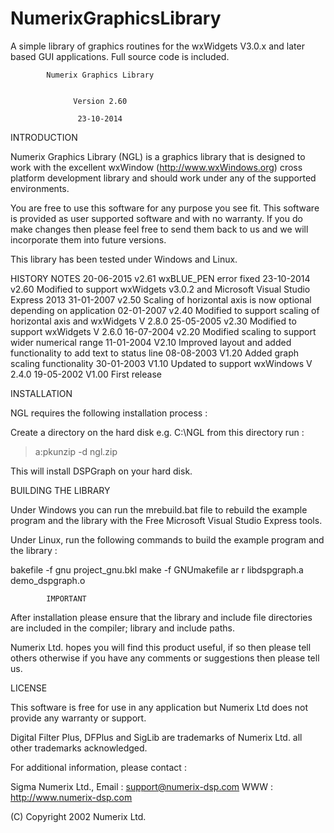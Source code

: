 # NumerixGraphicsLibrary
A simple library of graphics routines for the wxWidgets V3.0.x and later based GUI applications. Full source code is included.





            Numerix Graphics Library


                  Version 2.60

                   23-10-2014



INTRODUCTION

Numerix Graphics Library (NGL) is a graphics library that is designed to work
with the excellent wxWindow (http://www.wxWindows.org) cross platform
development library and should work under any of the supported environments.

You are free to use this software for any purpose you see fit.
This software is provided as user supported software and with no warranty.
If you do make changes then please feel free to send them back to us and
we will incorporate them into future versions.

This library has been tested under Windows and Linux.


HISTORY NOTES
    20-06-2015    v2.61   wxBLUE_PEN error fixed
    23-10-2014    v2.60   Modified to support wxWidgets v3.0.2 and Microsoft Visual Studio Express 2013
    31-01-2007    v2.50   Scaling of horizontal axis is now optional depending on application
    02-01-2007    v2.40   Modified to support scaling of horizontal axis and wxWidgets V 2.8.0
    25-05-2005    v2.30   Modified to support wxWidgets V 2.6.0
    16-07-2004    v2.20   Modified scaling to support wider numerical range
    11-01-2004    V2.10		Improved layout and added functionality to add text to status line
    08-08-2003    V1.20		Added graph scaling functionality
    30-01-2003    V1.10		Updated to support wxWindows V 2.4.0
    19-05-2002    V1.00		First release


INSTALLATION

NGL requires the following installation process :

Create a directory on the hard disk e.g. C:\NGL
from this directory run :
> a:pkunzip -d ngl.zip

This will install DSPGraph on your hard disk.


BUILDING THE LIBRARY

Under Windows you can run the mrebuild.bat file to rebuild the example program
and the library with the Free Microsoft Visual Studio Express tools.

Under Linux, run the following commands to build the example program and the
library :

bakefile -f gnu project_gnu.bkl
make -f GNUmakefile
ar r libdspgraph.a demo_dspgraph.o



			IMPORTANT
After installation please ensure that the library and include file
directories are included in the compiler; library and include paths.




Numerix Ltd. hopes you will find this product useful, if so then please
tell others otherwise if you have any comments or suggestions then
please tell us.


LICENSE

This software is free for use in any application but Numerix Ltd does
not provide any warranty or support.


Digital Filter Plus, DFPlus and SigLib are trademarks of Numerix Ltd. all other
trademarks acknowledged.


For additional information, please contact :

Sigma Numerix Ltd.,
Email : support@numerix-dsp.com
WWW : http://www.numerix-dsp.com

(C) Copyright 2002 Numerix Ltd.
